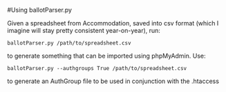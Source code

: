 #Using ballotParser.py

Given a spreadsheet from Accommodation, saved into csv format (which I imagine will stay pretty consistent year-on-year), run:

    ballotParser.py /path/to/spreadsheet.csv

to generate something that can be imported using phpMyAdmin. Use:

    ballotParser.py --authgroups True /path/to/spreadsheet.csv

to generate an AuthGroup file to be used in conjunction with the .htaccess
